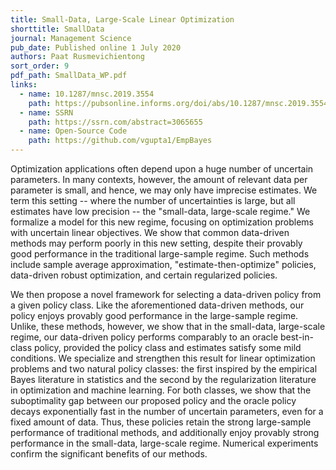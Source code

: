 ```yaml
---
title: Small-Data, Large-Scale Linear Optimization
shorttitle: SmallData
journal: Management Science
pub_date: Published online 1 July 2020
authors: Paat Rusmevichientong
sort_order: 9
pdf_path: SmallData_WP.pdf
links:
  - name: 10.1287/mnsc.2019.3554
    path: https://pubsonline.informs.org/doi/abs/10.1287/mnsc.2019.3554
  - name: SSRN
    path: https://ssrn.com/abstract=3065655
  - name: Open-Source Code
    path: https://github.com/vgupta1/EmpBayes
---
```

Optimization applications often depend upon a huge number of uncertain parameters.  In many contexts, however, the amount of relevant data per parameter is small, and hence,  we may only have  imprecise estimates.  We term this setting -- where the number of uncertainties is large, but all estimates have low precision -- the "small-data, large-scale regime."  We formalize a model for this new regime, focusing on optimization problems with uncertain linear objectives.  We show that common data-driven methods may perform poorly in this new setting, despite their provably good performance in the traditional large-sample regime.  Such methods include sample average approximation, "estimate-then-optimize" policies, data-driven robust optimization, and certain regularized policies.  

We then propose a novel framework for selecting a data-driven policy from a given policy class.  Like the aforementioned data-driven methods, our policy enjoys provably good performance in the large-sample regime.  Unlike, these methods, however, we show 
that in the small-data, large-scale regime, our data-driven policy performs comparably to an oracle best-in-class policy, provided the policy class and estimates satisfy some mild conditions.  We specialize and strengthen this result for linear optimization problems and two natural policy classes: the first inspired by the empirical Bayes literature in statistics and the second by the regularization literature in optimization and machine learning.  For both classes, we show that the suboptimality gap between our proposed policy and the oracle policy decays exponentially fast in the number of uncertain parameters, even for a fixed amount of data.  Thus, these policies retain the strong large-sample performance of traditional methods, and additionally enjoy provably strong performance in the small-data, large-scale regime. Numerical experiments confirm the significant benefits of our methods.

